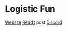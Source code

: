 # Logistic Fun

[Website](https://logistic.fun)
[Reddit](https://www.reddit.com/r/PBBG/comments/ah1kzo/logistic_fun_simulation) post
[Discord](https://discord.gg/6ZwfaKv)
